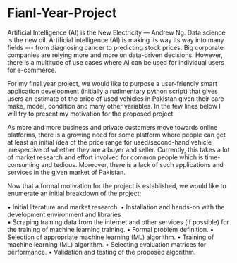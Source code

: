 # Fianl-Year-Project

Artificial Intelligence (AI) is the New Electricity — Andrew Ng. Data science is the new oil. Artificial intelligence (AI) is making its way its way into many fields --- from diagnosing cancer to predicting stock prices. Big corporate companies are relying more and more on data-driven decisions. However, there is a multitude of use cases where AI can be used for individual users for e-commerce. 
 
For my final year project, we would like to purpose a user-friendly smart application development (initially a rudimentary python script) that gives users an estimate of the price of used vehicles in Pakistan given their care make, model, condition and many other variables. In the few lines below I will try to present my motivation for the proposed project.

As more and more business and private customers move towards online platforms, there is a growing need for some platform where people can get at least an initial idea of the price range for used/second-hand vehicle irrespective of whether they are a buyer and seller. Currently, this takes a lot of market research and effort involved for common people which is time-consuming and tedious. Moreover, there is a lack of such applications and services in the given market of Pakistan.

Now that a formal motivation for the project is established, we would like to enumerate an initial breakdown of the project;

•	Initial literature and market research.
•	Installation and hands-on with the development environment and libraries  
•	Scraping training data from the internet and other services (if possible) for the training of machine learning training.
•	Formal problem definition.
•	Selection of appropriate machine learning (ML) algorithm. 
•	Training of machine learning (ML) algorithm.
•	Selecting evaluation matrices for performance.
•	Validation and testing of the proposed algorithm.
